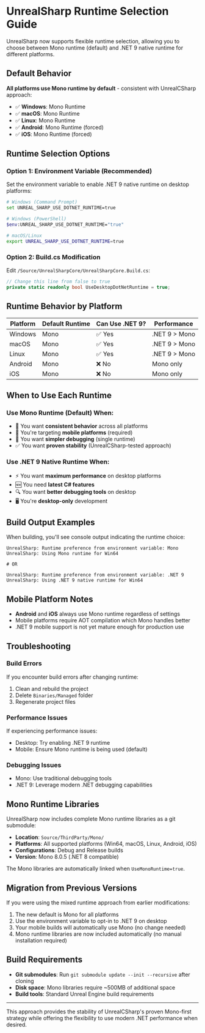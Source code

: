 # UnrealSharp Runtime Selection Guide

UnrealSharp now supports flexible runtime selection, allowing you to choose between Mono runtime (default) and .NET 9 native runtime for different platforms.

## Default Behavior

**All platforms use Mono runtime by default** - consistent with UnrealCSharp approach:
- ✅ **Windows**: Mono Runtime
- ✅ **macOS**: Mono Runtime  
- ✅ **Linux**: Mono Runtime
- ✅ **Android**: Mono Runtime (forced)
- ✅ **iOS**: Mono Runtime (forced)

## Runtime Selection Options

### Option 1: Environment Variable (Recommended)

Set the environment variable to enable .NET 9 native runtime on desktop platforms:

```bash
# Windows (Command Prompt)
set UNREAL_SHARP_USE_DOTNET_RUNTIME=true

# Windows (PowerShell)
$env:UNREAL_SHARP_USE_DOTNET_RUNTIME="true"

# macOS/Linux
export UNREAL_SHARP_USE_DOTNET_RUNTIME=true
```

### Option 2: Build.cs Modification

Edit `/Source/UnrealSharpCore/UnrealSharpCore.Build.cs`:

```csharp
// Change this line from false to true
private static readonly bool UseDesktopDotNetRuntime = true;
```

## Runtime Behavior by Platform

| Platform | Default Runtime | Can Use .NET 9? | Performance |
|----------|----------------|------------------|-------------|
| Windows | Mono | ✅ Yes | .NET 9 > Mono |
| macOS | Mono | ✅ Yes | .NET 9 > Mono |
| Linux | Mono | ✅ Yes | .NET 9 > Mono |
| Android | Mono | ❌ No | Mono only |
| iOS | Mono | ❌ No | Mono only |

## When to Use Each Runtime

### Use Mono Runtime (Default) When:
- 🎯 You want **consistent behavior** across all platforms
- 📱 You're targeting **mobile platforms** (required)
- 🔧 You want **simpler debugging** (single runtime)
- ✅ You want **proven stability** (UnrealCSharp-tested approach)

### Use .NET 9 Native Runtime When:
- ⚡ You want **maximum performance** on desktop platforms
- 🆕 You need **latest C# features** 
- 🔍 You want **better debugging tools** on desktop
- 🖥️ You're **desktop-only** development

## Build Output Examples

When building, you'll see console output indicating the runtime choice:

```
UnrealSharp: Runtime preference from environment variable: Mono
UnrealSharp: Using Mono runtime for Win64

# OR

UnrealSharp: Runtime preference from environment variable: .NET 9  
UnrealSharp: Using .NET 9 native runtime for Win64
```

## Mobile Platform Notes

- **Android** and **iOS** always use Mono runtime regardless of settings
- Mobile platforms require AOT compilation which Mono handles better
- .NET 9 mobile support is not yet mature enough for production use

## Troubleshooting

### Build Errors
If you encounter build errors after changing runtime:
1. Clean and rebuild the project
2. Delete `Binaries/Managed` folder
3. Regenerate project files

### Performance Issues
If experiencing performance issues:
- Desktop: Try enabling .NET 9 runtime
- Mobile: Ensure Mono runtime is being used (default)

### Debugging Issues
- Mono: Use traditional debugging tools
- .NET 9: Leverage modern .NET debugging capabilities

## Mono Runtime Libraries

UnrealSharp now includes complete Mono runtime libraries as a git submodule:

- **Location**: `Source/ThirdParty/Mono/`
- **Platforms**: All supported platforms (Win64, macOS, Linux, Android, iOS)
- **Configurations**: Debug and Release builds
- **Version**: Mono 8.0.5 (.NET 8 compatible)

The Mono libraries are automatically linked when `UseMonoRuntime=true`.

## Migration from Previous Versions

If you were using the mixed runtime approach from earlier modifications:
1. The new default is Mono for all platforms
2. Use the environment variable to opt-in to .NET 9 on desktop
3. Your mobile builds will automatically use Mono (no change needed)
4. Mono runtime libraries are now included automatically (no manual installation required)

## Build Requirements

- **Git submodules**: Run `git submodule update --init --recursive` after cloning
- **Disk space**: Mono libraries require ~500MB of additional space
- **Build tools**: Standard Unreal Engine build requirements

---

This approach provides the stability of UnrealCSharp's proven Mono-first strategy while offering the flexibility to use modern .NET performance when desired.